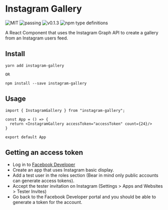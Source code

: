# Instagram Gallery

![MIT](https://img.shields.io/badge/license-MIT-green)
![passing](https://img.shields.io/badge/build-passing-green)
![v0.1.3](https://img.shields.io/badge/release-v0.1.3-blue)
![npm type definitions](https://img.shields.io/npm/types/typescript)

A React Component that uses the Instagram Graph API to create a gallery from an Instagram users feed.

## Install

```
yarn add instagram-gallery

OR

npm install --save instagram-gallery
```

## Usage

```
import { InstagramGallery } from "instagram-gallery";

const App = () => {
  return <InstagramGallery accessToken="accessToken" count={24}/>  
}

export default App
```

## Getting an access token

- Log in to [Facebook Developer](https://developers.facebook.com/)
- Create an app that uses Instagram basic display.
- Add a test user in the roles section (Bear in mind only public accounts can generate access tokens).
- Accept the tester invitation on Instagram (Settings > Apps and Websites > Tester Invites)
- Go back to the Facebook Developer portal and you should be able to generate a token for the account.
